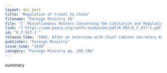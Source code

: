 ```yaml
---
layout: doc_post
title: "Regulation of travel to China"
filename: "Foreign Ministry 28"
file: "[' Miscellaneous Matters Concerning the Limitation and Regulation of Japanese Citizens Traveling to China at the Time of the Sino-Japanese Incident; Report of the Ministry of Colonial Affairs on the Regulation of Japanese Citizens Traveling to China (Vol. 2) ']"
link: "['https://wam-peace.org/ianfu-koubunsho/pdf/K-PDF/K_F_017-1.pdf']"
id: "K_F_017-1 "
release_time: "1992, After an Interview with Chief Cabinet Secretary Katō Kōichi"
publisher: "Foreign Ministry"
issue_time: "1939"
category: "Foreign Ministry pp. 195-196"
---
```

summary
